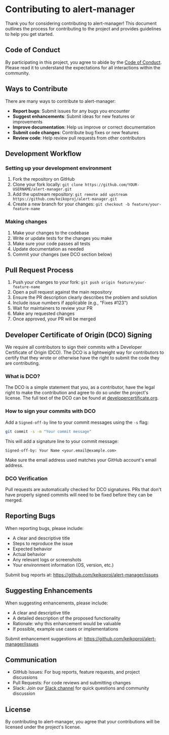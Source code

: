 # Contributing to alert-manager

Thank you for considering contributing to alert-manager! This document outlines the process for contributing to the project and provides guidelines to help you get started.

## Code of Conduct

By participating in this project, you agree to abide by the [Code of Conduct](.github/CODE_OF_CONDUCT.md). Please read it to understand the expectations for all interactions within the community.

## Ways to Contribute

There are many ways to contribute to alert-manager:

- **Report bugs**: Submit issues for any bugs you encounter
- **Suggest enhancements**: Submit ideas for new features or improvements
- **Improve documentation**: Help us improve or correct documentation
- **Submit code changes**: Contribute bug fixes or new features
- **Review code**: Help review pull requests from other contributors

## Development Workflow

### Setting up your development environment

1. Fork the repository on GitHub
2. Clone your fork locally: `git clone https://github.com/YOUR-USERNAME/alert-manager.git`
3. Add the upstream repository: `git remote add upstream https://github.com/keikoproj/alert-manager.git`
4. Create a new branch for your changes: `git checkout -b feature/your-feature-name`

### Making changes

1. Make your changes to the codebase
2. Write or update tests for the changes you make
3. Make sure your code passes all tests
4. Update documentation as needed
5. Commit your changes (see DCO section below)

## Pull Request Process

1. Push your changes to your fork: `git push origin feature/your-feature-name`
2. Open a pull request against the main repository
3. Ensure the PR description clearly describes the problem and solution
4. Include issue numbers if applicable (e.g., "Fixes #123")
5. Wait for maintainers to review your PR
6. Make any requested changes
7. Once approved, your PR will be merged

## Developer Certificate of Origin (DCO) Signing

We require all contributors to sign their commits with a Developer Certificate of Origin (DCO). The DCO is a lightweight way for contributors to certify that they wrote or otherwise have the right to submit the code they are contributing.

### What is DCO?

The DCO is a simple statement that you, as a contributor, have the legal right to make the contribution and agree to do so under the project's license. The full text of the DCO can be found at [developercertificate.org](https://developercertificate.org/).

### How to sign your commits with DCO

Add a `Signed-off-by` line to your commit messages using the `-s` flag:

```bash
git commit -s -m "Your commit message"
```

This will add a signature line to your commit message:

```
Signed-off-by: Your Name <your.email@example.com>
```

Make sure the email address used matches your GitHub account's email address.

### DCO Verification

Pull requests are automatically checked for DCO signatures. PRs that don't have properly signed commits will need to be fixed before they can be merged.

## Reporting Bugs

When reporting bugs, please include:

- A clear and descriptive title
- Steps to reproduce the issue
- Expected behavior
- Actual behavior
- Any relevant logs or screenshots
- Your environment information (OS, version, etc.)

Submit bug reports at: https://github.com/keikoproj/alert-manager/issues

## Suggesting Enhancements

When suggesting enhancements, please include:

- A clear and descriptive title
- A detailed description of the proposed functionality
- Rationale: why this enhancement would be valuable
- If possible, example use cases or implementations

Submit enhancement suggestions at: https://github.com/keikoproj/alert-manager/issues

## Communication

- GitHub Issues: For bug reports, feature requests, and project discussions
- Pull Requests: For code reviews and submitting changes
- Slack: Join our [Slack channel](https://keikoproj.slack.com/messages/alert-manager) for quick questions and community discussion

## License

By contributing to alert-manager, you agree that your contributions will be licensed under the project's license.
